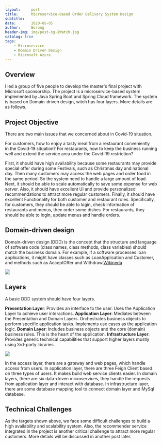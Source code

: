 ```yaml
---
layout:     post
title:      Microservice-Based Order Delivery System Design
subtitle:   
date:       2020-08-05
author:     Borong
header-img: img/post-bg-iWatch.jpg
catalog: true
tags:
    - Microservice
    - Domain Driven Design
    - Microsoft Azure
---
```



## Overview

I led a group of five people to develop the master's final project with Microsoft sponsorship. The project is a microservice-based system implemented by Java Spring Boot and Spring Cloud framework. The system is based on Domain-driven design, witch has four layers. More details are as follows.

## Project Objective

There are two main issues that we concerned about in Covid-19 situation.

For customers, how to enjoy a tasty meal from a restaurant conveniently in the Covid-19 situation? For restaurants, how to keep the business running well and extend the service area under the Covid-19 restriction?



First, it should have high availability because some restaurants may provide special offer during some Festivals, such as Christmas day and national day. Then many customers may access the web pages and order food in the same period. So the system need to handle a large amount of load. Next, it should be able to scale automatically to save some expense for web server. Also, it should have excellent UI and provide personalized recommendations to attract more regular customers. Finally, it should have excellent Functionality for both customer and restaurant roles. Specifically, for customers, they should be able to login, check information of restaurants and menus, then order some dishes. For restaurants, they should be able to login, update menus and handle orders.

## Domain-driven design

Domain-driven design (DDD) is the concept that the structure and language of software code (class names, class methods, class variables) should match the business domain. For example, if a software processes loan applications, it might have classes such as LoanApplication and Customer, and methods such as AcceptOffer and Withdraw.[Wikipeda](https://en.wikipedia.org/wiki/Domain-driven_design)

![](https://ws4.sinaimg.cn/large/006tKfTcgy1fhg20ydk8uj30go0brwh1.jpg)

## Layers
A basic DDD system should have four layers.

**Presentation Layer**: Provides an interface to the user. Uses the Application Layer to achieve user interactions.
**Application Layer**: Mediates between the Presentation and Domain Layers. Orchestrates business objects to perform specific application tasks. Implements use cases as the application logic.
**Domain Layer**: Includes business objects and the core (domain) business rules. This is the heart of the application.
**Infrastructure Layer**: Provides generic technical capabilities that support higher layers mostly using 3rd-party libraries.

![](https://ws4.sinaimg.cn/large/006tKfTcgy1fhg20ydk8uj30go0brwh1.jpg)

In the access layer, there are a gateway and web pages, which handle access from users. In application layer, there are three Feign Client based on three types of users. It makes build web service clients easier. In domain layers, there are six data-driven microservices, they handle the requests from application layer and
interact with database. In infrastructure layer, there are some database mapping tool to connect domain layer and MySql database.

## Technical Challenges

As the targets shown above, we face some difficult challenges to build a high availability and scalability system. Also, the recommender service integrated in the project is another critical challenge to attract more regular customers. More details will be discussed in another post later.


